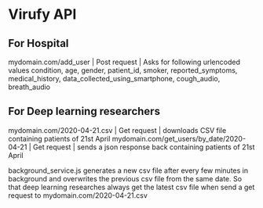 # Virufy API

## For Hospital
mydomain.com/add_user | Post request | Asks for following urlencoded values
condition, age, gender, patient_id, smoker, reported_symptoms, medical_history, data_collected_using_smartphone, cough_audio, breath_audio

## For Deep learning researchers
mydomain.com/2020-04-21.csv | Get request | downloads CSV file containing patients of 21st April
mydomain.com/get_users/by_date/2020-04-21 | Get request | sends a json response back containing patients of 21st April

background_service.js generates a new csv file after every few minutes in background and overwrites the previous csv file from the same date. So that deep learning researches always get the latest csv file when send a get request to mydomain.com/2020-04-21.csv